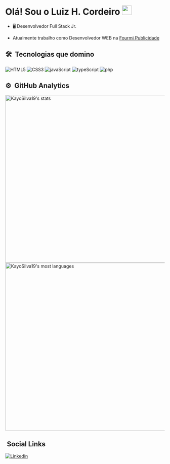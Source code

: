 <h1> Olá! Sou o Luiz H. Cordeiro <img src="https://raw.githubusercontent.com/kaueMarques/kaueMarques/master/hi.gif" width="30px"></h1>

- 🖥 Desenvolvedor Full Stack Jr. 

- Atualmente trabalho como Desenvolvedor WEB na [Fourmi Publicidade](https://fourmi.com.br/)

## 🛠 &nbsp;Tecnologias que domino

<img src="https://img.shields.io/badge/HTML5-E34F26?style=for-the-badge&logo=html5&logoColor=white" alt="HTML5" align="center"> <img src="https://img.shields.io/badge/CSS3-1572B6?style=for-the-badge&logo=css3&logoColor=white" alt="CSS3" align="center"> <img src="https://img.shields.io/badge/JavaScript-F7DF1E?style=for-the-badge&logo=javascript&logoColor=black" alt="javaScript" align="center">  <img src="https://img.shields.io/badge/TypeScript-007ACC?style=for-the-badge&logo=typescript&logoColor=white" alt="typeScript" align="center">  <img src="https://img.shields.io/badge/PHP-777BB4?style=for-the-badge&logo=php&logoColor=white" alt="php" align="center">

## ⚙️ &nbsp;GitHub Analytics
<img width="530em" src="https://github-readme-stats.vercel.app/api?username=luizhcordeiro&show_icons=true&theme=radical" alt="KayoSilva19's stats"/><img width="530em" src="https://github-readme-stats.vercel.app/api/top-langs/?username=luizhcordeiro&layout=compact&theme=tokyonight" alt="KayoSilva19's most languages"/>

## &nbsp;Social Links

[![Linkedin](https://img.shields.io/badge/LinkedIn-0077B5?style=for-the-badge&logo=linkedin&logoColor=white)](https://www.linkedin.com/in/luizhcordeiro/)

